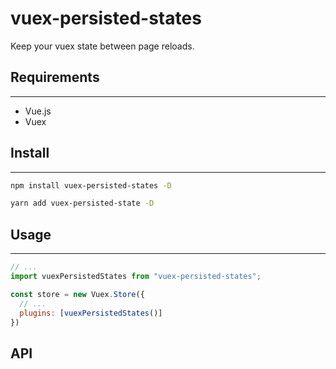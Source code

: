 <!--
 * @Description: 
 * @version: 
 * @Author: Chengbotao
 * @Date: 2020-08-14 16:04:11
 * @LastEditors: Chengbotao
 * @LastEditTime: 2020-08-16 12:24:30
 * @FilePath: \vuex-persisted-state\README.md
-->
# vuex-persisted-states
Keep your vuex state between page reloads.

## Requirements
---
- Vue.js
- Vuex

## Install
---
```sh
npm install vuex-persisted-states -D

yarn add vuex-persisted-state -D
```

## Usage
---
```js
// ...
import vuexPersistedStates from "vuex-persisted-states";

const store = new Vuex.Store({
  // ...
  plugins: [vuexPersistedStates()]
})
```

## API
